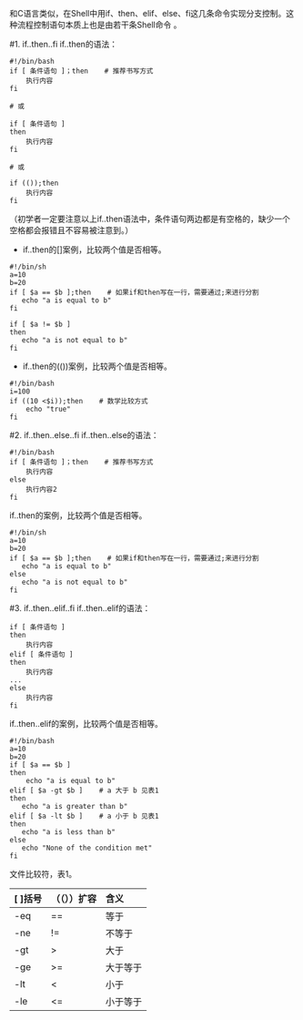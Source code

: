 和C语言类似，在Shell中用if、then、elif、else、fi这几条命令实现分支控制。这种流程控制语句本质上也是由若干条Shell命令 。

#1. if..then..fi
if..then的语法：
```
#!/bin/bash
if [ 条件语句 ]；then    # 推荐书写方式
    执行内容
fi

# 或

if [ 条件语句 ]
then
    执行内容
fi

# 或

if (());then
    执行内容
fi
```
（初学者一定要注意以上if..then语法中，条件语句两边都是有空格的，缺少一个空格都会报错且不容易被注意到。）

* if..then的[]案例，比较两个值是否相等。

```
#!/bin/sh
a=10
b=20
if [ $a == $b ];then    # 如果if和then写在一行，需要通过;来进行分割
   echo "a is equal to b"
fi

if [ $a != $b ]
then
   echo "a is not equal to b"
fi
```
* if..then的(())案例，比较两个值是否相等。
```
#!/bin/bash
i=100
if ((10 <$i));then    # 数学比较方式
    echo "true"
fi
```


#2. if..then..else..fi
if..then..else的语法：

```
#!/bin/bash
if [ 条件语句 ]；then    # 推荐书写方式
    执行内容
else
    执行内容2
fi
```
if..then的案例，比较两个值是否相等。
```
#!/bin/sh
a=10
b=20
if [ $a == $b ];then    # 如果if和then写在一行，需要通过;来进行分割
   echo "a is equal to b"
else
   echo "a is not equal to b"
fi
```

#3. if..then..elif..fi
if..then..elif的语法：
```
if [ 条件语句 ]
then
    执行内容
elif [ 条件语句 ]
then
    执行内容
...
else
    执行内容
fi
```
if..then..elif的案例，比较两个值是否相等。
```
#!/bin/bash
a=10
b=20
if [ $a == $b ]
then
    echo "a is equal to b"
elif [ $a -gt $b ]    # a 大于 b 见表1
then
   echo "a is greater than b"
elif [ $a -lt $b ]    # a 小于 b 见表1
then
   echo "a is less than b"
else
   echo "None of the condition met"
fi
```

文件比较符，表1。

| \[ \]括号 | （（））扩容 | 含义 |
| :--- | :--- | :--- |
| -eq | == | 等于 |
| -ne | != | 不等于 |
| -gt | &gt; | 大于 |
| -ge | &gt;= | 大于等于 |
| -lt | &lt; | 小于 |
| -le | &lt;= | 小于等于 |









